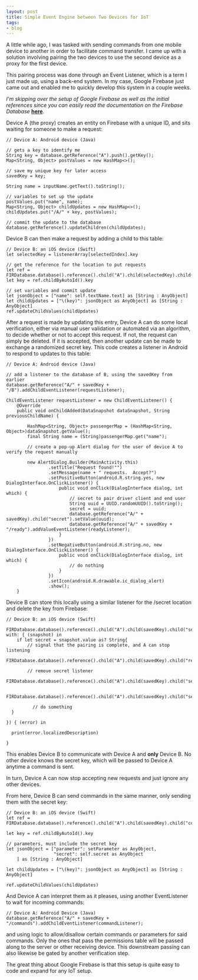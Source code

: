 ```yaml
---
layout: post
title: Simple Event Engine between Two Devices for IoT
tags:
- blog
---
```


A little while ago, I was tasked with sending commands from one mobile device to another in order to facilitate command transfer.  I came up with a solution involving pairing the two devices to use the second device as a proxy for the first device.

This pairing process was done through an Event Listener, which is a term I just made up, using a back-end system.  In my case, Google Firebase just came out and enabled me to quickly develop this system in a couple weeks.

*I'm skipping over the setup of Google Firebase as well as the initial references since you can easily read the documentation on the Firebase Database* **[here](https://firebase.google.com/docs/database/)**.

Device A (the proxy) creates an entity on Firebase with a unique ID, and sits waiting for someone to make a request:

    // Device A: Android device (Java)

    // gets a key to identify me
    String key = database.getReference("A").push().getKey();
    Map<String, Object> postValues = new HashMap<>();

    // save my unique key for later access
    savedKey = key;

    String name = inputName.getText().toString();

    // variables to set up the update
    postValues.put("name", name);
    Map<String, Object> childUpdates = new HashMap<>();
    childUpdates.put("/A/" + key, postValues);

    // commit the update to the database
    database.getReference().updateChildren(childUpdates);


Device B can then make a request by adding a child to this table:

    // Device B: an iOS device (Swift)
    let selectedKey = listenerArray[selectedIndex].key

    // get the reference for the location to put requests
    let ref = FIRDatabase.database().reference().child("A").child(selectedKey).child("B")
    let key = ref.childByAutoId().key

    // set variables and commit update
    let jsonObject = ["name": self.textName.text] as [String : AnyObject]
    let childUpdates = ["\(key)": jsonObject as AnyObject] as [String : AnyObject]
    ref.updateChildValues(childUpdates)


After a request is made by updating this entry, Device A can do some local verification, either via manual user validation or automated via an algorithm, to decide whether or not to accept this request.  If not, the request can simply be deleted.  If it is accepted, then another update can be made to exchange a randomized secret key.  This code creates a listener in Android to respond to updates to this table:

    // Device A: Android device (Java)

    // add a listener to the database of B, using the savedKey from earlier
    database.getReference("A/" + savedKey + "/B").addChildEventListener(requestListener);

    ChildEventListener requestListener = new ChildEventListener() {
        @Override
        public void onChildAdded(DataSnapshot dataSnapshot, String previousChildName) {

            HashMap<String, Object> passengerMap = (HashMap<String, Object>)dataSnapshot.getValue();
            final String name = (String)passengerMap.get("name");

            // create a pop-up Alert dialog for the user of device A to verify the request manually

            new AlertDialog.Builder(MainActivity.this)
                    .setTitle("Request found!"")
                    .setMessage(name + " requests.  Accept?")
                    .setPositiveButton(android.R.string.yes, new DialogInterface.OnClickListener() {
                        public void onClick(DialogInterface dialog, int which) {
                            // secret to pair driver client and end user
                            String uuid = UUID.randomUUID().toString();
                            secret = uuid;
                            database.getReference("A/" + savedKey).child("secret").setValue(uuid);
                            database.getReference("A/" + savedKey + "/ready").addValueEventListener(readyListener);
                        }
                    })
                    .setNegativeButton(android.R.string.no, new DialogInterface.OnClickListener() {
                        public void onClick(DialogInterface dialog, int which) {
                            // do nothing
                        }
                    })
                    .setIcon(android.R.drawable.ic_dialog_alert)
                    .show();
        }

Device B can store this locally using a similar listener for the /secret location and delete the key from Firebase:

    // Device B: an iOS device (Swift)

    FIRDatabase.database().reference().child("A").child(savedKey).child("secret").observe(FIRDataEventType.value, with: { (snapshot) in
        if let secret = snapshot.value as? String{
            // signal that the pairing is complete, and A can stop listening
            FIRDatabase.database().reference().child("A").child(savedKey).child("ready").setValue(true)

            // remove secret listener
              FIRDatabase.database().reference().child("A").child(savedKey).child("secret").removeAllObservers()

              FIRDatabase.database().reference().child("A").child(savedKey).child("secret").removeValue()

              // do something
      }

    }) { (error) in

      print(error.localizedDescription)

    }

This enables Device B to communicate with Device A and **only** Device B.  No other device knows the secret key, which will be passed to Device A anytime a command is sent.

In turn, Device A can now stop accepting new requests and just ignore any other devices.

From here, Device B can send commands in the same manner, only sending them with the secret key:

    // Device B: an iOS device (Swift)
    let ref = FIRDatabase.database().reference().child("A").child(savedKey).child("commands")

    let key = ref.childByAutoId().key

    // parameters, must include the secret key
    let jsonObject = ["parameter": setParameter as AnyObject,
                      "secret": self.secret as AnyObject
        ] as [String : AnyObject]

    let childUpdates = ["\(key)": jsonObject as AnyObject] as [String : AnyObject]

    ref.updateChildValues(childUpdates)

And Device A can interpret them as it pleases, using another EventListener to wait for incoming commands:

    // Device A: Android Device (Java)
    database.getReference("A/" + savedKey + "/commands").addChildEventListener(commandListener);

and using logic to allow/disallow certain commands or parameters for said commands.  Only the ones that pass the permissions table will be passed along to the server or other receiving device.  This downstream passing can also likewise be gated by another verification step.

The great thing about Google Firebase is that this setup is quite easy to code and expand for any IoT setup.
